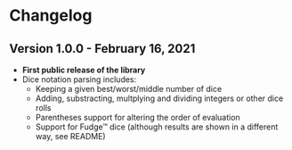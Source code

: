 # Changelog

## Version 1.0.0 - February 16, 2021
- **First public release of the library**
- Dice notation parsing includes:
    - Keeping a given best/worst/middle number of dice
    - Adding, substracting, multplying and dividing integers or other dice rolls
    - Parentheses support for altering the order of evaluation
    - Support for Fudge™ dice (although results are shown in a different way, see README)
